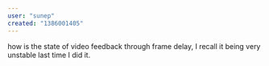 ```yaml
---
user: "sunep"
created: "1386001405"
---
```


how is the state of video feedback through frame delay, I recall it being very unstable last time I did it.
